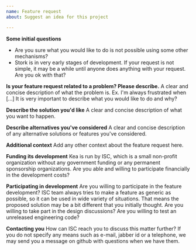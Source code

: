 ```yaml
---
name: Feature request
about: Suggest an idea for this project

---
```


**Some initial questions**
- Are you sure what you would like to do is not possible using some other mechanisms?
- Stork is in very early stages of development. If your request is not simple, it
  may be a while until anyone does anything with your request. Are you ok with that?

**Is your feature request related to a problem? Please describe.**
A clear and concise description of what the problem is. Ex. I'm always frustrated when [...]
It is very important to describe what you would like to do and why?

**Describe the solution you'd like**
A clear and concise description of what you want to happen.

**Describe alternatives you've considered**
A clear and concise description of any alternative solutions or features you've considered.

**Additional context**
Add any other context about the feature request here.

**Funding its development**
Kea is run by ISC, which is a small non-profit organization without any government funding or any
permanent sponsorship organizations. Are you able and willing to participate financially in the
development costs?

**Participating in development**
Are you willing to participate in the feature development? ISC team always tries to make a feature
as generic as possible, so it can be used in wide variety of situations. That means the proposed
solution may be a bit different that you initially thought. Are you willing to take part in the
design discussions? Are you willing to test an unreleased engineering code?

**Contacting you**
How can ISC reach you to discuss this matter further? If you do not specify any means such as
e-mail, jabber id or a telephone, we may send you a message on github with questions when we
have them.
